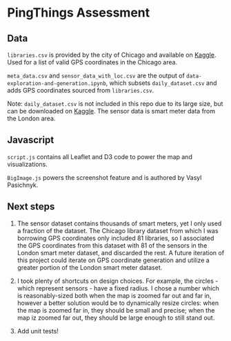 # PingThings Assessment

## Data

`libraries.csv` is provided by the city of Chicago and available on <a href="https://www.kaggle.com/datasets/onlyrohit/chicago-public-libraries">Kaggle</a>. Used for a list of valid GPS coordinates in the Chicago area.

`meta_data.csv` and `sensor_data_with_loc.csv` are the output of `data-exploration-and-generation.ipynb`, which subsets `daily_dataset.csv` and adds GPS coordinates sourced from `libraries.csv`.  

Note: `daily_dataset.csv` is not included in this repo due to its large size, but can be downloaded on <a href="https://www.kaggle.com/datasets/jeanmidev/smart-meters-in-london?select=darksky_parameters_documentation.html">Kaggle</a>. The sensor data is smart meter data from the London area.

## Javascript

`script.js` contains all Leaflet and D3 code to power the map and visualizations. 

`BigImage.js` powers the screenshot feature and is authored by Vasyl Pasichnyk.

## Next steps

1. The sensor dataset contains thousands of smart meters, yet I only used a fraction of the dataset. The Chicago library dataset from which I was borrowing GPS coordinates only included 81 libraries, so I associated the GPS coordinates from this dataset with 81 of the sensors in the London smart meter dataset, and discarded the rest. A future iteration of this project could iterate on GPS coordinate generation and utilize a greater portion of the London smart meter dataset. 

2. I took plenty of shortcuts on design choices. For example, the circles - which represent sensors - have a fixed radius. I chose a number which is reasonably-sized both when the map is zoomed far out and far in, however a better solution would be to dynamically resize circles: when the map is zoomed far in, they should be small and precise; when the map iz zoomed far out, they should be large enough to still stand out.

3. Add unit tests!